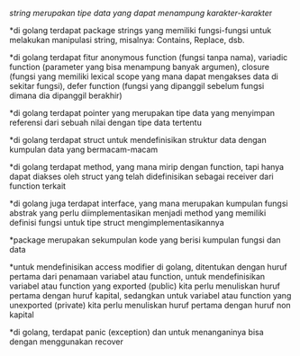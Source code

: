 *string merupakan tipe data yang dapat menampung karakter-karakte*r

*di golang terdapat package strings yang memiliki fungsi-fungsi untuk melakukan manipulasi string, misalnya: Contains, Replace, dsb.

*di golang terdapat fitur anonymous function (fungsi tanpa nama), variadic function (parameter yang bisa menampung banyak argumen), closure (fungsi yang memiliki lexical scope yang mana dapat mengakses data di sekitar fungsi), defer function (fungsi yang dipanggil sebelum fungsi dimana dia dipanggil berakhir)

*di golang terdapat pointer yang merupakan tipe data yang menyimpan referensi dari sebuah nilai dengan tipe data tertentu

*di golang terdapat struct untuk mendefinisikan struktur data dengan kumpulan data yang bermacam-macam

*di golang terdapat method, yang mana mirip dengan function, tapi hanya dapat diakses oleh struct yang telah didefinisikan sebagai receiver dari function terkait

*di golang juga terdapat interface, yang mana merupakan kumpulan fungsi abstrak yang perlu diimplementasikan menjadi method yang memiliki definisi fungsi untuk tipe struct mengimplementasikannya

*package merupakan sekumpulan kode yang berisi kumpulan fungsi dan data

*untuk mendefinisikan access modifier di golang, ditentukan dengan huruf pertama dari penamaan variabel atau function, untuk mendefinisikan variabel atau function yang exported (public) kita perlu menuliskan huruf pertama dengan huruf kapital, sedangkan untuk variabel atau function yang unexported (private) kita perlu menuliskan huruf pertama dengan huruf non kapital

*di golang, terdapat panic (exception) dan untuk menanganinya bisa dengan menggunakan recover
